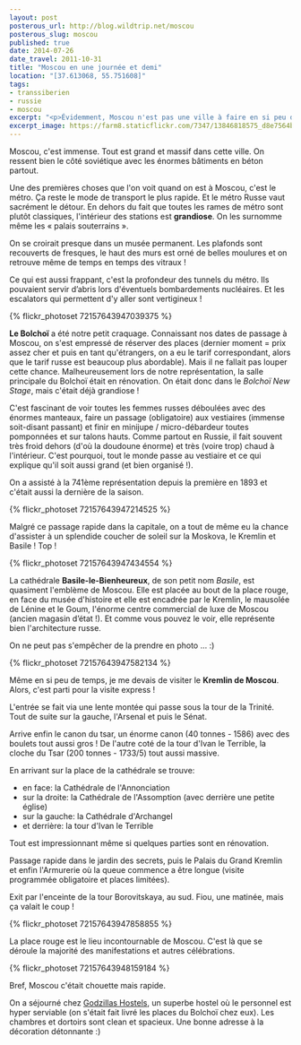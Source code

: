 ```yaml
---
layout: post
posterous_url: http://blog.wildtrip.net/moscou
posterous_slug: moscou
published: true
date: 2014-07-26
date_travel: 2011-10-31
title: "Moscou en une journée et demi"
location: "[37.613068, 55.751608]"
tags:
- transsiberien
- russie
- moscou
excerpt: "<p>Évidemment, Moscou n'est pas une ville à faire en si peu de temps. Sauf que, suite  à des soucis de visa, nous ne pouvions pas rester plus longtemps. Et comme c'est plus simple de revenir à Moscou plutôt qu'à <a href='/krasnoyarsk'>Krasnoyarsk</a>, on a préféré raccourcir notre séjour moscovite !</p><p>Nous y sommes arrivés en début d'après-midi et notre avion décollait le lendemain soir. Visite expéditive et condensée de cette capitale :)</p>"
excerpt_image: https://farm8.staticflickr.com/7347/13846818575_d8e7564b9b_c.jpg
---
```


Moscou, c'est immense. Tout est grand et massif dans cette ville. On ressent bien le côté soviétique avec les énormes bâtiments en béton partout.

Une des premières choses que l'on voit quand on est à Moscou, c'est le métro. Ça reste le mode de transport le plus rapide. Et le métro Russe vaut sacrément le détour. En dehors du fait que toutes les rames de métro sont plutôt classiques, l'intérieur des stations est **grandiose**. On les surnomme même les « palais souterrains ».

On se croirait presque dans un musée permanent. Les plafonds sont recouverts de fresques, le haut des murs est orné de belles moulures et on retrouve même de temps en temps des vitraux !

Ce qui est aussi frappant, c'est la profondeur des tunnels du métro. Ils pouvaient servir d’abris lors d'éventuels bombardements nucléaires. Et les escalators qui permettent d'y aller sont vertigineux !

{% flickr_photoset 72157643947039375 %}

**Le Bolchoï** a été notre petit craquage. Connaissant nos dates de passage à Moscou, on s'est empressé de réserver des places (dernier moment = prix assez cher et puis en tant qu'étrangers, on a eu le tarif correspondant, alors que le tarif russe est beaucoup plus abordable). Mais il ne fallait pas louper cette chance. Malheureusement lors de notre représentation, la salle principale du Bolchoï était en rénovation. On était donc dans le *Bolchoï New Stage*, mais c'était déjà grandiose !

C'est fascinant de voir toutes les femmes russes déboulées avec des énormes manteaux, faire un passage (obligatoire) aux vestiaires (immense soit-disant passant) et finir en minijupe / micro-débardeur toutes pomponnées et sur talons hauts. Comme partout en Russie, il fait souvent très froid dehors (d'où la doudoune énorme) et très (voire trop) chaud à l'intérieur. C'est pourquoi, tout le monde passe au vestiaire et ce qui explique qu'il soit aussi grand (et bien organisé !).

On a assisté à la 741ème représentation depuis la première en 1893 et c'était aussi la dernière de la saison.

{% flickr_photoset 72157643947214525 %}

Malgré ce passage rapide dans la capitale, on a tout de même eu la chance d'assister à un splendide coucher de soleil sur la Moskova, le Kremlin et Basile ! Top !

{% flickr_photoset 72157643947434554 %}

La cathédrale **Basile-le-Bienheureux**, de son petit nom *Basile*, est quasiment l'emblème de Moscou. Elle est placée au bout de la place rouge, en face du musée d'histoire et elle est encadrée par le Kremlin, le mausolée de Lénine et le Goum, l'énorme centre commercial de luxe de Moscou (ancien magasin d’état !). Et comme vous pouvez le voir, elle représente bien l'architecture russe.

On ne peut pas s'empêcher de la prendre en photo ... :)

{% flickr_photoset 72157643947582134 %}

Même en si peu de temps, je me devais de visiter le **Kremlin de Moscou**. Alors, c'est parti pour la visite express !

L'entrée se fait via une lente montée qui passe sous la tour de la Trinité. Tout de suite sur la gauche, l'Arsenal et puis le Sénat.

Arrive enfin le canon du tsar, un énorme canon (40 tonnes - 1586) avec des boulets tout aussi gros ! De l'autre coté de la tour d'Ivan le Terrible, la cloche du Tsar (200 tonnes - 1733/5) tout aussi massive.

En arrivant sur la place de la cathédrale se trouve:

- en face: la Cathédrale de l'Annonciation
- sur la droite: la Cathédrale de l'Assomption (avec derrière une petite église)
- sur la gauche: la Cathédrale d'Archangel
- et derrière: la tour d'Ivan le Terrible

Tout est impressionnant même si quelques parties sont en rénovation.

Passage rapide dans le jardin des secrets, puis le Palais du Grand Kremlin et enfin l'Armurerie où la queue commence a être longue (visite programmée obligatoire et places limitées).

Exit par l'enceinte de la tour Borovitskaya, au sud. Fiou, une matinée, mais ça valait le coup !

{% flickr_photoset 72157643947858855 %}

La place rouge est le lieu incontournable de Moscou. C'est là que se déroule la majorité des manifestations et autres célébrations.

{% flickr_photoset 72157643948159184 %}

Bref, Moscou c'était chouette mais rapide.

On a séjourné chez [Godzillas Hostels](http://godzillashostel.com/about/), un superbe hostel où le personnel est hyper serviable (on s'était fait livré les places du Bolchoï chez eux). Les chambres et dortoirs sont clean et spacieux. Une bonne adresse à la décoration détonnante :)
